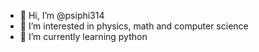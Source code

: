 - 👋 Hi, I’m @psiphi314
- 👀 I’m interested in physics, math and computer science
- 🌱 I’m currently learning python

<!---
psiphi314/psiphi314 is a ✨ special ✨ repository because its `README.md` (this file) appears on your GitHub profile.
You can click the Preview link to take a look at your changes.
--->
